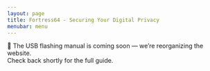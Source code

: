 ```yaml
---
layout: page
title: Fortress64 - Securing Your Digital Privacy
menubar: menu
---
```

🚀 The USB flashing manual is coming soon — we’re reorganizing the website.  
Check back shortly for the full guide.
